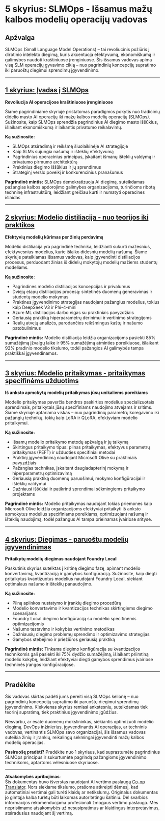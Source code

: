 <!--
CO_OP_TRANSLATOR_METADATA:
{
  "original_hash": "2db7a2f6e9873c3cd09fea6736bf360b",
  "translation_date": "2025-09-19T01:05:01+00:00",
  "source_file": "Module05/README.md",
  "language_code": "lt"
}
-->
# 5 skyrius: SLMOps - Išsamus mažų kalbos modelių operacijų vadovas

## Apžvalga

SLMOps (Small Language Model Operations) – tai revoliucinis požiūris į dirbtinio intelekto diegimą, kuris akcentuoja efektyvumą, ekonomiškumą ir galimybes naudoti kraštiniuose įrenginiuose. Šis išsamus vadovas apima visą SLM operacijų gyvavimo ciklą – nuo pagrindinių koncepcijų supratimo iki paruoštų diegimui sprendimų įgyvendinimo.

---

## [1 skyrius: Įvadas į SLMOps](./01.IntroduceSLMOps.md)

**Revoliucija AI operacijose kraštiniuose įrenginiuose**

Šiame pagrindiniame skyriuje pristatomas paradigmos pokytis nuo tradicinių didelio masto AI operacijų iki mažų kalbos modelių operacijų (SLMOps). Sužinosite, kaip SLMOps sprendžia pagrindinius AI diegimo masto iššūkius, išlaikant ekonomiškumą ir laikantis privatumo reikalavimų.

**Ką sužinosite:**
- SLMOps atsiradimą ir reikšmę šiuolaikinėje AI strategijoje
- Kaip SLMs sujungia našumą ir išteklių efektyvumą
- Pagrindinius operacinius principus, įskaitant išmanų išteklių valdymą ir privatumo pirmumo architektūrą
- Praktinius diegimo iššūkius ir jų sprendimus
- Strateginį verslo poveikį ir konkurencinius pranašumus

**Pagrindinė mintis:** SLMOps demokratizuoja AI diegimą, suteikdamas pažangias kalbos apdorojimo galimybes organizacijoms, turinčioms ribotą techninę infrastruktūrą, leidžiant greičiau kurti ir numatyti operacines išlaidas.

---

## [2 skyrius: Modelio distiliacija - nuo teorijos iki praktikos](./02.SLMOps-Distillation.md)

**Efektyvių modelių kūrimas per žinių perdavimą**

Modelio distiliacija yra pagrindinė technika, leidžianti sukurti mažesnius, efektyvesnius modelius, kurie išlaiko didesnių modelių našumą. Šiame skyriuje pateikiamas išsamus vadovas, kaip įgyvendinti distiliacijos procesus, perduodant žinias iš didelių mokytojų modelių mažiems studentų modeliams.

**Ką sužinosite:**
- Pagrindines modelio distiliacijos koncepcijas ir privalumus
- Dviejų etapų distiliacijos procesą: sintetinės duomenų generavimas ir studentų modelio mokymas
- Praktines įgyvendinimo strategijas naudojant pažangius modelius, tokius kaip DeepSeek V3 ir Phi-4-mini
- Azure ML distiliacijos darbo eigas su praktiniais pavyzdžiais
- Geriausią praktiką hiperparametrų derinimui ir vertinimo strategijoms
- Realių atvejų analizės, parodančios reikšmingus kaštų ir našumo patobulinimus

**Pagrindinė mintis:** Modelio distiliacija leidžia organizacijoms pasiekti 85% sumažėjimą įžvalgų laike ir 95% sumažėjimą atminties poreikiuose, išlaikant 92% pradinio modelio tikslumo, todėl pažangios AI galimybės tampa praktiškai įgyvendinamos.

---

## [3 skyrius: Modelio pritaikymas - pritaikymas specifinėms užduotims](./03.SLMOps-Finetuing.md)

**Iš anksto apmokytų modelių pritaikymas jūsų unikaliems poreikiams**

Modelio pritaikymas paverčia bendros paskirties modelius specializuotais sprendimais, pritaikytais jūsų specifiniams naudojimo atvejams ir sritims. Šiame skyriuje aptariama viskas – nuo pagrindinių parametrų koregavimo iki pažangių technikų, tokių kaip LoRA ir QLoRA, efektyviam modelio pritaikymui.

**Ką sužinosite:**
- Išsamų modelio pritaikymo metodų apžvalgą ir jų taikymą
- Skirtingus pritaikymo tipus: pilnas pritaikymas, efektyvus parametrų pritaikymas (PEFT) ir užduoties specifiniai metodai
- Praktinį įgyvendinimą naudojant Microsoft Olive su praktiniais pavyzdžiais
- Pažangias technikas, įskaitant daugiadapterinį mokymą ir hiperparametrų optimizavimą
- Geriausią praktiką duomenų paruošimui, mokymo konfigūracijai ir išteklių valdymui
- Dažniausi iššūkiai ir patikrinti sprendimai sėkmingiems pritaikymo projektams

**Pagrindinė mintis:** Modelio pritaikymas naudojant tokias priemones kaip Microsoft Olive leidžia organizacijoms efektyviai pritaikyti iš anksto apmokytus modelius specifiniams poreikiams, optimizuojant našumą ir išteklių naudojimą, todėl pažangus AI tampa prieinamas įvairiose srityse.

---

## [4 skyrius: Diegimas - paruoštų modelių įgyvendinimas](./04.SLMOps.Deployment.md)

**Pritaikytų modelių diegimas naudojant Foundry Local**

Paskutinis skyrius sutelktas į kritinę diegimo fazę, apimant modelio konvertavimą, kvantizaciją ir gamybos konfigūraciją. Sužinosite, kaip diegti pritaikytus kvantizuotus modelius naudojant Foundry Local, siekiant optimalaus našumo ir išteklių panaudojimo.

**Ką sužinosite:**
- Pilną aplinkos nustatymo ir įrankių diegimo procedūrą
- Modelio konvertavimo ir kvantizacijos technikas skirtingiems diegimo scenarijams
- Foundry Local diegimo konfigūraciją su modelio specifinėmis optimizacijomis
- Našumo testavimo ir kokybės vertinimo metodikas
- Dažniausių diegimo problemų sprendimo ir optimizavimo strategijas
- Gamybos stebėjimo ir priežiūros geriausią praktiką

**Pagrindinė mintis:** Tinkama diegimo konfigūracija su kvantizacijos technikomis gali pasiekti iki 75% dydžio sumažėjimą, išlaikant priimtiną modelio kokybę, leidžiant efektyviai diegti gamybos sprendimus įvairiose techninės įrangos konfigūracijose.

---

## Pradėkite

Šis vadovas skirtas padėti jums pereiti visą SLMOps kelionę – nuo pagrindinių koncepcijų supratimo iki paruoštų diegimui sprendimų įgyvendinimo. Kiekvienas skyrius remiasi ankstesniu, suteikdamas tiek teorinį supratimą, tiek praktinius įgyvendinimo įgūdžius.

Nesvarbu, ar esate duomenų mokslininkas, siekiantis optimizuoti modelio diegimą, DevOps inžinierius, įgyvendinantis AI operacijas, ar techninis vadovas, vertinantis SLMOps savo organizacijai, šis išsamus vadovas suteikia žinių ir įrankių, reikalingų sėkmingai įgyvendinti mažų kalbos modelių operacijas.

**Pasiruošę pradėti?** Pradėkite nuo 1 skyriaus, kad suprastumėte pagrindinius SLMOps principus ir sukurtumėte pagrindą pažangioms įgyvendinimo technikoms, aptartoms vėlesniuose skyriuose.

---

**Atsakomybės apribojimas**:  
Šis dokumentas buvo išverstas naudojant AI vertimo paslaugą [Co-op Translator](https://github.com/Azure/co-op-translator). Nors siekiame tikslumo, prašome atkreipti dėmesį, kad automatiniai vertimai gali turėti klaidų ar netikslumų. Originalus dokumentas jo gimtąja kalba turėtų būti laikomas autoritetingu šaltiniu. Dėl svarbios informacijos rekomenduojama profesionali žmogaus vertimo paslauga. Mes neprisiimame atsakomybės už nesusipratimus ar klaidingus interpretavimus, atsiradusius naudojant šį vertimą.